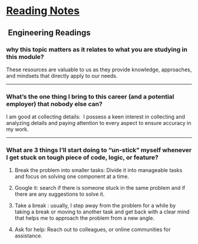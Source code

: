 # [Reading Notes](./README.md)

##  Engineering Readings

### why this topic matters as it relates to what you are studying in this module?

These resources are valuable to us as they provide knowledge, approaches, and mindsets that directly apply to our needs. 

---

### What’s the one thing I bring to this career (and a potential employer) that nobody else can?

I am good at collecting details:  I possess a keen interest in collecting and analyzing details and paying attention to every aspect to ensure accuracy in my work.

---

### What are 3 things I’ll start doing to “un-stick” myself whenever I get stuck on tough piece of code, logic, or feature?

1. Break the problem into smaller tasks: Divide it into manageable tasks and focus on solving one component at a time. 
2. Google it: search if there is someone stuck in the same problem and if there are any suggestions to solve it.
3. Take a break : usually, I step away from the problem for a while by taking a break or moving to another task and get back with a clear mind that helps me to approach the problem from a new angle.

4. Ask for help: Reach out to colleagues, or online communities for assistance. 
